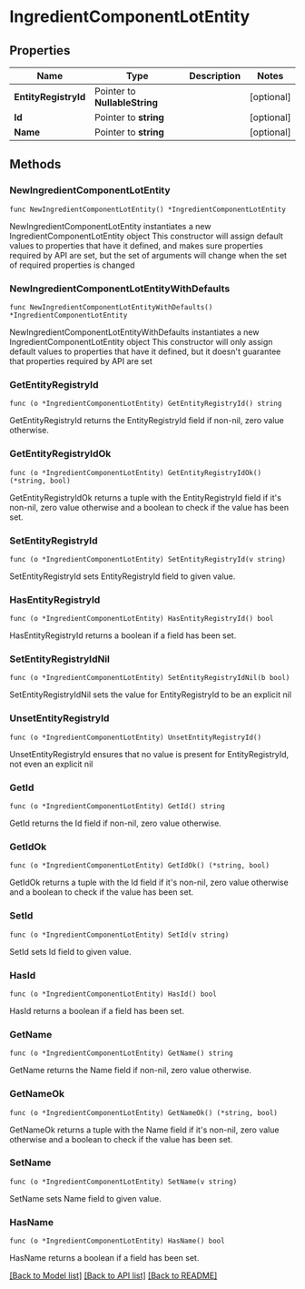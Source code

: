 # IngredientComponentLotEntity

## Properties

Name | Type | Description | Notes
------------ | ------------- | ------------- | -------------
**EntityRegistryId** | Pointer to **NullableString** |  | [optional] 
**Id** | Pointer to **string** |  | [optional] 
**Name** | Pointer to **string** |  | [optional] 

## Methods

### NewIngredientComponentLotEntity

`func NewIngredientComponentLotEntity() *IngredientComponentLotEntity`

NewIngredientComponentLotEntity instantiates a new IngredientComponentLotEntity object
This constructor will assign default values to properties that have it defined,
and makes sure properties required by API are set, but the set of arguments
will change when the set of required properties is changed

### NewIngredientComponentLotEntityWithDefaults

`func NewIngredientComponentLotEntityWithDefaults() *IngredientComponentLotEntity`

NewIngredientComponentLotEntityWithDefaults instantiates a new IngredientComponentLotEntity object
This constructor will only assign default values to properties that have it defined,
but it doesn't guarantee that properties required by API are set

### GetEntityRegistryId

`func (o *IngredientComponentLotEntity) GetEntityRegistryId() string`

GetEntityRegistryId returns the EntityRegistryId field if non-nil, zero value otherwise.

### GetEntityRegistryIdOk

`func (o *IngredientComponentLotEntity) GetEntityRegistryIdOk() (*string, bool)`

GetEntityRegistryIdOk returns a tuple with the EntityRegistryId field if it's non-nil, zero value otherwise
and a boolean to check if the value has been set.

### SetEntityRegistryId

`func (o *IngredientComponentLotEntity) SetEntityRegistryId(v string)`

SetEntityRegistryId sets EntityRegistryId field to given value.

### HasEntityRegistryId

`func (o *IngredientComponentLotEntity) HasEntityRegistryId() bool`

HasEntityRegistryId returns a boolean if a field has been set.

### SetEntityRegistryIdNil

`func (o *IngredientComponentLotEntity) SetEntityRegistryIdNil(b bool)`

 SetEntityRegistryIdNil sets the value for EntityRegistryId to be an explicit nil

### UnsetEntityRegistryId
`func (o *IngredientComponentLotEntity) UnsetEntityRegistryId()`

UnsetEntityRegistryId ensures that no value is present for EntityRegistryId, not even an explicit nil
### GetId

`func (o *IngredientComponentLotEntity) GetId() string`

GetId returns the Id field if non-nil, zero value otherwise.

### GetIdOk

`func (o *IngredientComponentLotEntity) GetIdOk() (*string, bool)`

GetIdOk returns a tuple with the Id field if it's non-nil, zero value otherwise
and a boolean to check if the value has been set.

### SetId

`func (o *IngredientComponentLotEntity) SetId(v string)`

SetId sets Id field to given value.

### HasId

`func (o *IngredientComponentLotEntity) HasId() bool`

HasId returns a boolean if a field has been set.

### GetName

`func (o *IngredientComponentLotEntity) GetName() string`

GetName returns the Name field if non-nil, zero value otherwise.

### GetNameOk

`func (o *IngredientComponentLotEntity) GetNameOk() (*string, bool)`

GetNameOk returns a tuple with the Name field if it's non-nil, zero value otherwise
and a boolean to check if the value has been set.

### SetName

`func (o *IngredientComponentLotEntity) SetName(v string)`

SetName sets Name field to given value.

### HasName

`func (o *IngredientComponentLotEntity) HasName() bool`

HasName returns a boolean if a field has been set.


[[Back to Model list]](../README.md#documentation-for-models) [[Back to API list]](../README.md#documentation-for-api-endpoints) [[Back to README]](../README.md)


